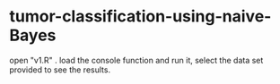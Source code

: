 # tumor-classification-using-naive-Bayes

open "v1.R" . load the console function and run it, select the data set provided to see the results.  
